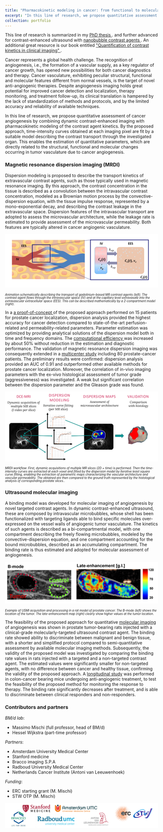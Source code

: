 ```yaml
---
title: "Pharmacokinetic modeling in cancer: from functional to molecular imaging of angiogenesis"
excerpt: "In this line of research, we propose quantitative assessment of cancer angiogenesis by combining dynamic contrast-enhanced imaging with pharmacokinetic modeling of the contrast agent kinetics. This enables the extraction of interpretable parameters that can be used for cancer diagnostics. <br/><img src='/images/PK_targeted.gif' width= '500px'>"
collection: portfolio
---
```


This line of research is summarized in my <a href="https://pure.tue.nl/ws/portalfiles/portal/88738712/20180117_Turco.pdf" target="_blank"> PhD thesis </a>. and further advanced for contrast-enhanced ultrasound with <a href="https://simonaturco.github.io/portfolio/Nanobubbles/" target="_blank"> nanobubble contrast agents </a>. An additional great resource is our book entitled <a href="https://link.springer.com/content/pdf/10.1007/978-3-319-64638-1.pdf" target="_blank">  "Quantification of contrast kinetics in clinical imaging" </a>.

Cancer represents a global health challenge. The recognition of angiogenesis, i.e., the formation of a vascular supply, as a key regulator of cancer growth, has opened new possibilities for both cancer diagnostics and therapy. Cancer vasculature, exhibiting peculiar structural, functional and molecular features different from normal vessels, is the target of novel anti-angiogenic therapies. Despite angiogenesis imaging holds great potential for improved cancer detection and localization, therapy monitoring, and treatment follow-up, its clinical translation is hampered by the lack of standardization of methods and protocols, and by the limited accuracy and reliability of available techniques.

In this line of research, we propose quantitative assessment of cancer angiogenesis by combining dynamic contrast-enhanced imaging with pharmacokinetic modeling of the contrast agent kinetics. By the proposed approach, time-intensity curves obtained at each imaging pixel are fit by a suitable model describing the contrast transport through the investigated organ. This enables the estimation of quantitative parameters, which are directly related to the structural, functional and molecular changes occurring in tumor vasculature due to cancer angiogenesis.

### Magnetic resonance dispersion imaging (MRDI)
Dispersion modeling is proposed to describe the transport kinetics of extravascular contrast agents, such as those typically used in magnetic resonance imaging. By this approach, the contrast concentration in the tissue is described as a convolution between the intravascular contrast concentration, modeled as a Brownian motion process by the convective-dispersion equation, with the tissue impulse response, represented
by a mono-exponential decay, and describing the contrast leakage in the extravascular space. Dispersion features of the intravascular transport are adopted to assess the microvascular architecture, while the leakage rate is estimated to provide assessment of the microvascular permeability. Both features are typically altered in cancer angiogenic vasculature.

<!-- <figure style="height:400px">
  <img src='/images/pk_mri.gif' alt="Animation PK modeling of MR agents" > <figcaption>Animation schematically describing the transport of gadolinium-based MR contrast agents (left). The contrast agent flows through the intravascular space (IV) and at the capillary level extravasate into the extravascular extracellular space (EES). This can be described mathematically by a 2-compartment model (right).</figcaption>
</figure> -->

![Animation PK modeling of MR agents](/images/pk_mri.gif)
<div align="left" style="line-height: .6em;">
<span style="font-size:0.7em;"><i>Animation schematically describing the transport of gadolinium-based MR contrast agents (left). The contrast agent flows through the intravascular space (IV) and at the capillary level extravasate into the extravascular extracellular space (EES). This can be described mathematically by a 2-compartment model (right).</i></span>
</div >

In a <a href="https://journals.lww.com/investigativeradiology/abstract/2014/08000/magnetic_resonance_dispersion_imaging_for.8.aspx" target="_blank"> a proof-of-concept </a> of the proposed approach performed on 15 patients for prostate cancer localization, dispersion analysis provided the highest accuracy for cancer detection compared to state-of-the-art perfusion-related and permeability-related parameters. Parameter estimation was optimized by providing analytical solutions of the dispersion model both in time and frequency domains. The <a href="https://www.sciencedirect.com/science/article/abs/pii/S1746809415001913?via%3Dihub" target="_blank">computational efficiency </a> was increased by about 50% without reduction in the estimation and diagnostic performance. The validation of magnetic resonance dispersion imaging was consequently extended in a <a href="https://ajronline.org/doi/full/10.2214/AJR.17.19215" target="_blank">multicenter study</a> including 80 prostate-cancer patients. The preliminary results were confirmed: dispersion analysis provided an AUC of 0.91 and outperformed other available methods for prostate cancer localization. Moreover, the correlation of in-vivo imaging parameters with the ex-vivo histological assessment of tumor grade (aggressiveness) was investigated. A weak but significant correlation between the dispersion parameter and the Gleason grade was found.

<!-- <figure style="height:350px">
  <img src='/images/MRDI_workflow.png' alt="MRDI workflow" > <figcaption> MRDI workflow: First, dynamic acquisitions of multiple MR slices (2D + time) is performed. Then the time-intensity curves are extracted at each voxel and fitted by the dispersion model by iterative least square curve fitting, enabling the extraction of parametric maps characterizing the vascular architecture and vascular permeability. The obtained are then compared to the ground truth represented by the histological analysis of corresponding prostate slices.</figcaption>
</figure> -->

![MRDI workflow](/images/MRDI_workflow.png)
<div align="left" style="line-height: .6em;">
  <span style="font-size:0.7em;"><i>MRDI workflow: First, dynamic acquisitions of multiple MR slices (2D + time) is performed. Then the time-intensity curves are extracted at each voxel and fitted by the dispersion model by iterative least square curve fitting, enabling the extraction of parametric maps characterizing the vascular architecture and vascular permeability. The obtained are then compared to the ground truth represented by the histological analysis of corresponding prostate slices.</i>.</span>
</div>


### Ultrasound molecular imaging
A binding model was developed for molecular imaging of angiogenesis by novel targeted contrast agents. In dynamic contrast-enhanced ultrasound, these are composed by intravascular microbubbles, whose shell has been functionalized with targeting ligands able to bind specific molecules over-expressed on the vessel walls of angiogenic tumor vasculature. The kinetics of such agents is described as a bi-compartmental model, with one compartment describing the freely flowing microbubbles, modeled by the convective-dispersion equation, and one compartment accounting for the bound microbubbles, described as an accumulating compartment. The binding rate is thus estimated and adopted for molecular assessment of angiogenesis.

![USMI maps](/images/usmi.png)
<div align="left" style="line-height: .6em;">
<span style="font-size:0.7em;"><i>Example of USMI acquisition and processing in a rat model of prostate cancer. The B-mode (left) shows the location of the tumor. The late-enhancement map (right) clearly show higher values at the tumor location</i>.</span>
</div>


The feasibility of the proposed approach for quantitative <a href="https://iopscience.iop.org/article/10.1088/1361-6560/aa5e9a/meta" target="_blank">molecular imaging</a> of angiogenesis was shown in prostate tumor-bearing rats injected with a clinical-grade molecularly-targeted ultrasound contrast agent. The binding rate showed ability to discriminate between malignant and benign tissue, with a shorter and simplified protocol compared to semi-quantitative assessment by available molecular imaging methods. Subsequently, the validity of the proposed model was investigated by comparing the binding rate values in rats injected with a targeted and a non-targeted contrast agent. The estimated values were significantly smaller for non-targeted agents, with no difference between cancer and healthy tissue, confirming the validity of the proposed approach. A <a href="https://link.springer.com/article/10.1007/s11307-018-1274-z" target="_blank">longitudinal study</a> was performed in colon-cancer bearing mice
undergoing anti-angiogenic treatment, to test the feasibility of the proposed method for monitoring the response to therapy. The binding rate significantly decreases after treatment, and is able to discriminate between clinical responders and non-responders.

### Contributors and partners
*BM/d lab*:
* Massimo Mischi (full professor, head of BM/d)
* Hessel Wijkstra (part-time professor)

*Partners*:
* Amsterdam University Medical Center
* Stanford medicine
* Bracco imaging S.P.A 
* Radboud University Medical Center
* Netherlands Cancer Institute (Antoni van Leeuwenhoek)

*Funding*:
* ERC starting grant (M. Mischi)
* STW OTP (M. Mischi)

![logos](/images/logo_pk.png)
